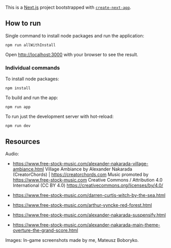 This is a [Next.js](https://nextjs.org/) project bootstrapped with [`create-next-app`](https://github.com/vercel/next.js/tree/canary/packages/create-next-app).

## How to run

Single command to install node packages and run the application:

```
npm run allWithInstall
```

Open [http://localhost:3000](http://localhost:3000) with your browser to see the result.

### Individual commands

To install node packages:

```
npm install
```

To build and run the app:

```
npm run app
```

To run just the development server with hot-reload:

```
npm run dev
```

## Resources

Audio:

- https://www.free-stock-music.com/alexander-nakarada-village-ambiance.html
  Village Ambiance by Alexander Nakarada (CreatorChords) | https://creatorchords.com
  Music promoted by https://www.free-stock-music.com
  Creative Commons / Attribution 4.0 International (CC BY 4.0)
  https://creativecommons.org/licenses/by/4.0/

- https://www.free-stock-music.com/darren-curtis-witch-by-the-sea.html

- https://www.free-stock-music.com/arthur-vyncke-red-forest.html

- https://www.free-stock-music.com/alexander-nakarada-suspensify.html

- https://www.free-stock-music.com/alexander-nakarada-main-theme-overture-the-grand-score.html

Images:
In-game screenshots made by me, Mateusz Boboryko.
